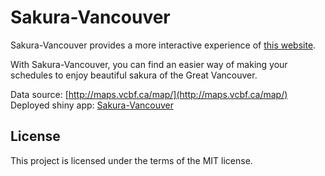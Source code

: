 # Sakura-Vancouver

Sakura-Vancouver provides a more interactive experience of [this website](http://maps.vcbf.ca/map/). 

With Sakura-Vancouver, you can find an easier way of making your schedules to enjoy beautiful sakura of the Great Vancouver.

Data source: [http://maps.vcbf.ca/map/](http://maps.vcbf.ca/map/)
Deployed shiny app: [Sakura-Vancouver](https://liaomz.shinyapps.io/Sakura-Vancouver/)

## License
This project is licensed under the terms of the MIT license.